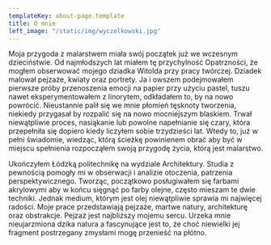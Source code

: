 ```yaml
---
templateKey: about-page.template
title: O mnie
left_image: "/static/img/wyczolkowski.jpg"
---
```


Moja przygoda z malarstwem miała swój początek już we wczesnym dzieciństwie. Od najmłodszych lat miałem tę przychylność Opatrzności, że mogłem obserwować mojego dziadka Witolda przy pracy twórczej. Dziadek malował pejzaże, kwiaty oraz portrety. Ja i owszem podejmowałem pierwsze próby przenoszenia emocji na papier przy użyciu pastel, tuszu nawet eksperymentowałem z linorytem, odkładałem to, by na nowo powrócić. Nieustannie palił się we mnie płomień tęsknoty tworzenia, niekiedy przygasał by rozpalić się na nowo mocniejszym blaskiem. Trwał niewątpliwie proces, nasiąkanie lub powolne napełnianie się czary, która przepełniła się dopiero kiedy liczyłem sobie trzydzieści lat. Wtedy to, już w pełni świadomie, wiedząc, którą ścieżkę powinienem obrać aby być w miejscu spełnienia rozpocząłem swoją przygodę życia, którą jest malarstwo.

Ukończyłem Łódzką politechnikę na wydziale Architektury. Studia z pewnością pomogły mi w obserwacji i analizie otoczenia, patrzenia perspektywicznego. Tworząc, początkowo posługiwałem się farbami akrylowymi aby w końcu sięgnąć po farby olejne, często mieszam te dwie techniki. Jednak medium, którym jest olej niewątpliwie sprawia mi najwięcej radości. Moje prace przedstawiają pejzaże, martwe natury, architekturę oraz obstrakcje. Pejzaż jest najbliższy mojemu sercu. Urzeka mnie nieujarzmiona dzika natura a fascynujące jest to, że choć niewielki jej fragment postrzegany zmysłami mogę przenieść na płótno.
